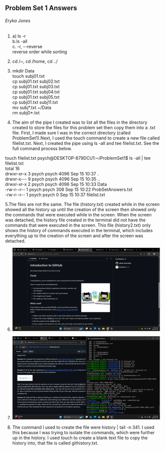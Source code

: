 ## Problem Set 1 Answers
###### Eryka Jones


1. a) ls -r  
b.ls -all  
c. -r, --reverse  
              reverse order while sorting

2. cd /~, cd /home, cd ../

3. mkdir Data  
touch subj01.txt  
cp subj01.txt subj02.txt  
cp subj01.txt subj03.txt  
cp subj01.txt subj04.txt  
cp subj01.txt subj05.txt  
cp subj01.txt subj11.txt  
mv subj*.txt ~/Data  
rm subj0*.txt  

4. The aim of the pipe I created was to list all the files in the directory created to store the files for this problem set then copy them into a .txt file. First, I made sure I was in the correct directory (called ProblemSet1).Next, I used the touch command to create a new file called filelist.txt. Next, I created the pipe using ls -all and tee filelist.txt. See the full command process below.

 touch filelist.txt
psych@DESKTOP-879DCU1:~/ProblemSet1$ ls -all | tee filelist.txt  
total 16  
drwxr-xr-x 3 psych psych 4096 Sep 15 10:37 .  
drwxr-x--- 9 psych psych 4096 Sep 15 10:35 ..  
drwxr-xr-x 2 psych psych 4096 Sep 15 10:33 Data  
-rw-r--r-- 1 psych psych  308 Sep 15 10:22 ProbSetAnswers.txt  
-rw-r--r-- 1 psych psych    0 Sep 15 10:37 filelist.txt   

5.The files are not the same. The file (history.txt) created while in the screen showed all the history up until the creation of the screen then showed only the commands that were executed while in the screen. When the screen was detached, the history file created in the terminal did not have the commands that were executed in the screen. This file (history2.txt) only shows the history of commands executed in the terminal, which includes everything up to the creation of the screen and after the screen was detached. 

6. ![This is a screenshot of my completed tutorial](https://github.com/ErykaJones/PSYC5P02-Notes/blob/e314ed6f925b77af3e37a3cd7afb4e9654988bec/ProblemSet1/Screenshot%20(1).png)

7. ![This is a screenshot of my terminal window listing the files in my repo](https://github.com/ErykaJones/PSYC5P02-Notes/blob/e314ed6f925b77af3e37a3cd7afb4e9654988bec/ProblemSet1/Screenshot%20(2).png)

8. The command I used to create the file were history | tail -n 341. I used this because I was trying to isolate the commands, which were further up in the history. I used touch to create a blank text file to copy the history into, that file is called githistory.txt.   
